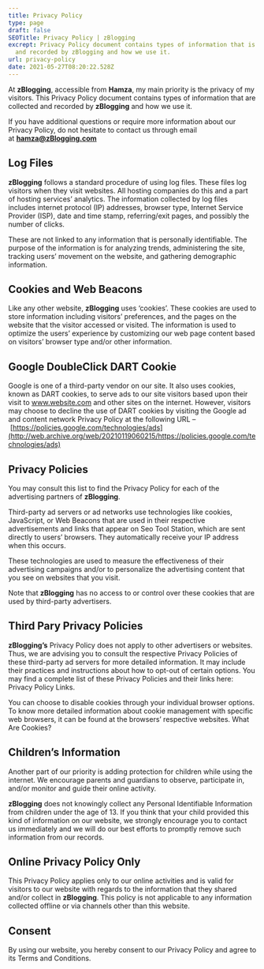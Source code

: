 ```yaml
---
title: Privacy Policy
type: page
draft: false
SEOTitle: Privacy Policy | zBlogging
excrept: Privacy Policy document contains types of information that is collected
  and recorded by zBlogging and how we use it.
url: privacy-policy
date: 2021-05-27T08:20:22.528Z
---
```

At **zBlogging**, accessible from **Hamza**, my main priority is the privacy of my visitors. This Privacy Policy document contains types of information that are collected and recorded by **zBlogging** and how we use it.

If you have additional questions or require more information about our Privacy Policy, do not hesitate to contact us through email at **hamza@zBlogging.com**

## Log Files

**zBlogging** follows a standard procedure of using log files. These files log visitors when they visit websites. All hosting companies do this and a part of hosting services’ analytics. The information collected by log files includes internet protocol (IP) addresses, browser type, Internet Service Provider (ISP), date and time stamp, referring/exit pages, and possibly the number of clicks. 

These are not linked to any information that is personally identifiable. The purpose of the information is for analyzing trends, administering the site, tracking users’ movement on the website, and gathering demographic information.

## Cookies and Web Beacons

Like any other website, **zBlogging** uses ‘cookies’. These cookies are used to store information including visitors’ preferences, and the pages on the website that the visitor accessed or visited. The information is used to optimize the users’ experience by customizing our web page content based on visitors’ browser type and/or other information.

## Google DoubleClick DART Cookie

Google is one of a third-party vendor on our site. It also uses cookies, known as DART cookies, to serve ads to our site visitors based upon their visit to www.website.com and other sites on the internet. However, visitors may choose to decline the use of DART cookies by visiting the Google ad and content network Privacy Policy at the following URL – [https://policies.google.com/technologies/ads](http://web.archive.org/web/20210119060215/https://policies.google.com/technologies/ads)

## Privacy Policies

You may consult this list to find the Privacy Policy for each of the advertising partners of **zBlogging**.

Third-party ad servers or ad networks use technologies like cookies, JavaScript, or Web Beacons that are used in their respective advertisements and links that appear on Seo Tool Station, which are sent directly to users’ browsers. They automatically receive your IP address when this occurs. 

These technologies are used to measure the effectiveness of their advertising campaigns and/or to personalize the advertising content that you see on websites that you visit.

Note that **zBlogging** has no access to or control over these cookies that are used by third-party advertisers.

## Third Pary Privacy Policies

**zBlogging’s** Privacy Policy does not apply to other advertisers or websites. Thus, we are advising you to consult the respective Privacy Policies of these third-party ad servers for more detailed information. It may include their practices and instructions about how to opt-out of certain options. You may find a complete list of these Privacy Policies and their links here: Privacy Policy Links.

You can choose to disable cookies through your individual browser options. To know more detailed information about cookie management with specific web browsers, it can be found at the browsers’ respective websites. What Are Cookies?

## Children’s Information

Another part of our priority is adding protection for children while using the internet. We encourage parents and guardians to observe, participate in, and/or monitor and guide their online activity.

**zBlogging** does not knowingly collect any Personal Identifiable Information from children under the age of 13. If you think that your child provided this kind of information on our website, we strongly encourage you to contact us immediately and we will do our best efforts to promptly remove such information from our records.

## Online Privacy Policy Only

This Privacy Policy applies only to our online activities and is valid for visitors to our website with regards to the information that they shared and/or collect in **zBlogging**. This policy is not applicable to any information collected offline or via channels other than this website.

## Consent

By using our website, you hereby consent to our Privacy Policy and agree to its Terms and Conditions.